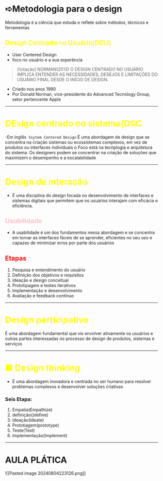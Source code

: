 # ➪Metodologia para o design
Metodologia é a ciência que estuda e reflete sobre métodos, técnicos e ferramentas

## <span style="color:yellow">Design Centrado no Usuário(DCU)</span>
- User Centered Design
- foco no usuário e a sua experência

> [!citação] NORMAN(2013)
> O DESIGN CENTRADO NO USUÁRIO IMPLICA ENTENDER AS NECESSIDADES, DESEJOS E LIMITAÇÕES DO USUÁRIO FINAL DESDE O INÍCIO DE DESIGN.
- Criado nos anos 1990
- Por Donald Norman, vice-presidente do Advanced Tecnology Group, setor pertencente Apple

---
# <span style="color:yellow">DEsign centrado no sistema(DSC</span>
-Em inglês`` Ssytem Centered Design``
É uma abordagem de design que se concentra na criação sistemas ou ecossistemas complexos, em vez de produtos ou interfaces individuais
o Foco está na tecnplogia e arquitetura do sistema. Os designers podem se concentrar na criação de soluções que maximizem o desempenho e a escalabilidade

--- 
# <span style="color:yellow">Design de interação</span>
- É uma disciplina do design focada no desenvolvimento de interfaces e sistemas digitais que permitem que os usuários interajam com eficácia e eficiência.
## <span style="color:pink">Usubilidade</span> 
- A usabilidade é um dos fundamentos nessa abordagem e se concentra em tornar as interfaces fáceis de se aprender, eficientes no seu uso e capazes de minimizar erros por parte dos usuários

## <span style="color:red">Etapas</span> 
1. Pesquisa e entendimento do usuário
2. Definição dos objetivos e requisitos
3. Ideação e design conceitual
4. Prototipagem e testes iterativos
5. Implementação e desenvolvimento
6. Avaliação e feedback contínuo

---
# <span style="color:yellow">Design participativo</span>
É uma abordagem fundamental que vis envolver ativamente os usuários e outras partes interessadas no processo de design de produtos, sistemas e serviços

---
# <span style="color:yellow">■ Design thinking</span>
- É uma abordagem inovadora e centrada no ser humano para resolver problemas complexos e desenvolver soluções criativas
### Seis Etapa:
1. Empatia(Empathize)
2. definição()define)
3. Ideação(Ideate)
4. Prototiagem(prototype)
5. Teste(Test)
6. Implementação(Implement)

---
# AULA PLÁTICA
![[Pasted image 20240804223126.png]]
